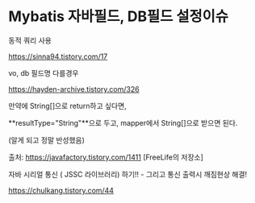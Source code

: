 # Mybatis 자바필드, DB필드 설정이슈

동적 쿼리 사용

https://sinna94.tistory.com/17

vo, db 필드명 다를경우

https://hayden-archive.tistory.com/326

만약에 String[]으로 return하고 싶다면,

**resultType="String"**으로 두고, mapper에서 String[]으로 받으면 된다.

(알게 되고 정말 반성했음)

출처: https://javafactory.tistory.com/1411 [FreeLife의 저장소]

자바 시리얼 통신 ( JSSC 라이브러리) 하기!! - 그리고 통신 출력시 깨짐현상 해결!

https://chulkang.tistory.com/44



